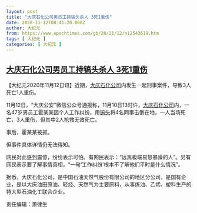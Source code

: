 ```yaml
---
layout: post
title: "大庆石化公司男员工持镐头杀人 3死1重伤"
date: 2020-11-12T08:41:20.000Z
author: 大纪元
from: https://www.epochtimes.com/gb/20/11/12/n12543619.htm
tags: [ 大纪元 ]
categories: [ 大纪元 ]
---
```

<!--1605170480000-->
[大庆石化公司男员工持镐头杀人 3死1重伤](https://www.epochtimes.com/gb/20/11/12/n12543619.htm)
------

<div>
<p>【大纪元2020年11月12日讯】近期，<a href="https://www.epochtimes.com/gb/tag/%E5%A4%A7%E5%BA%86%E7%9F%B3%E5%8C%96%E5%85%AC%E5%8F%B8.html">大庆石化公司</a>内发生一起刑事案件，导致3人死亡1人重伤。</p><p>11月12日，“大庆公安”微信公众号通报称，11月10日13时许，<a href="https://www.epochtimes.com/gb/tag/%E5%A4%A7%E5%BA%86%E7%9F%B3%E5%8C%96%E5%85%AC%E5%8F%B8.html">大庆石化公司</a>内，一名47岁男员工霍某某因个人工作纠纷，用<a href="https://www.epochtimes.com/gb/tag/%E9%95%90%E5%A4%B4.html">镐头</a>将4名同事击倒在地，一人当场死亡，3人重伤，但其中2人抢救无效死亡。</p><p>事后，霍某某被抓。</p><p>但事件具体详情仍无法得知。</p><p>网民对此感到震惊，纷纷表示可怕。有网民表示：“远离极端易怒暴躁的人”。另有网民表示要了解事情真相，“一句‘工作纠纷’根本不了解他们平时是什么情况”。</p><p>据悉，大庆石化公司，是中国石油天然气股份有限公司的地区分公司，是国有企业，是以大庆油田原油、轻烃、天然气为主要原料，从事炼油、乙烯、塑料生产的特大型石油化工联合企业。</p><p>责任编辑：萧律生</p>
</div>
